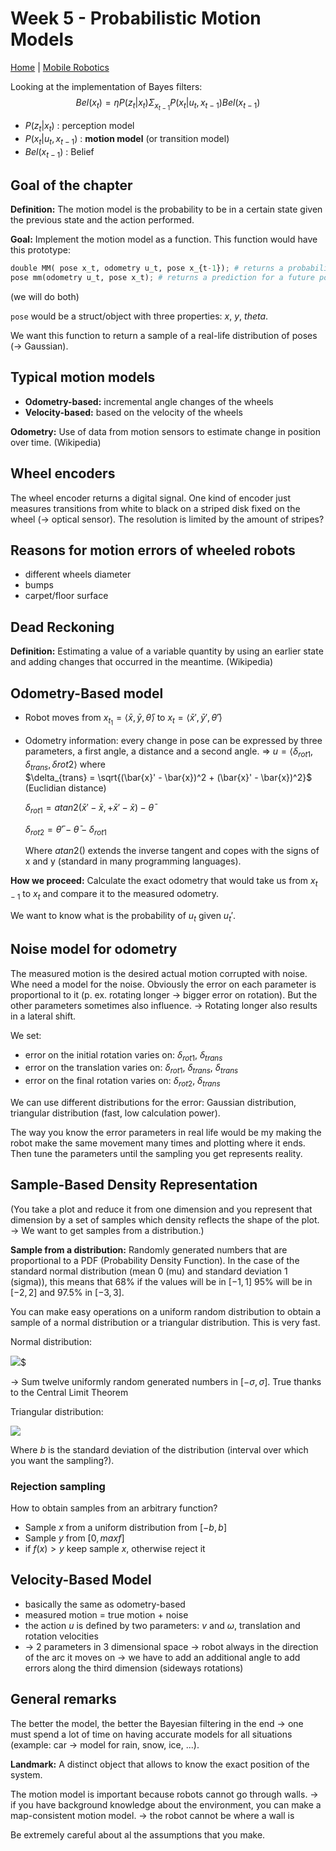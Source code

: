 # Week 5 - Probabilistic Motion Models

[Home](../../../../README.md) | [Mobile Robotics](../mobileRobotics.md)

Looking at the implementation of Bayes filters:
$$Bel(x_t) = \eta P(z_t| x_t) \Sigma_{x_{t-1}} P(x_t|u_t, x_{t-1}) Bel(x_{t-1})$$

- $P(z_t| x_t)$ : perception model
- $P(x_t|u_t, x_{t-1})$ : **motion model** (or transition model)
- $Bel(x_{t-1})$ : Belief

## Goal of the chapter

**Definition:** The motion model is the probability to be in a certain state given the previous state and the action performed.

**Goal:** Implement the motion model as a function. This function would have this prototype:

```python
double MM( pose x_t, odometry u_t, pose x_{t-1}); # returns a probability to be in a certain position
pose mm(odometry u_t, pose x_t); # returns a prediction for a future position
```
(we will do both)

`pose` would be a struct/object with three properties: $x$, $y$, $theta$.

We want this function to return a sample of a real-life distribution of poses (-> Gaussian).

## Typical motion models

- **Odometry-based:** incremental angle changes of the wheels
- **Velocity-based:** based on the velocity of the wheels

**Odometry:** Use of data from motion sensors to estimate change in position over time. (Wikipedia)

## Wheel encoders

The wheel encoder returns a digital signal. One kind of encoder just measures transitions from white to black on a striped disk fixed on the wheel (-> optical sensor). The resolution is limited by the amount of stripes?

## Reasons for motion errors of wheeled robots

- different wheels diameter
- bumps
- carpet/floor surface

## Dead Reckoning

**Definition:** Estimating a value of a variable quantity by using an earlier state and adding changes that occurred in the meantime. (Wikipedia)

## Odometry-Based model

- Robot moves from $x_{t_1} = \langle \bar{x}, \bar{y}, \bar{\theta} \rangle$ to $x_t = \langle \bar{x}', \bar{y}', \bar{\theta}' \rangle$
- Odometry information: every change in pose can be expressed by three parameters, a first angle, a distance and a second angle. => $u = \langle \delta_{rot1}, \delta_{trans}, \delta{rot2} \rangle$ where  
  $\delta_{trans} = \sqrt{(\bar{x}' - \bar{x})^2 + (\bar{x}' - \bar{x})^2}$ (Euclidian distance)

  $\delta_{rot1} = atan2(\bar{x}' - \bar{x}, + \bar{x}' - \bar{x}) -\bar{\theta}$

  $\delta_{rot2} = \bar{\theta}' - \bar{\theta} - \delta_{rot1}$

  Where $atan2()$ extends the inverse tangent and copes with the signs of x and y (standard in many programming languages).

**How we proceed:** Calculate the exact odometry that would take us from $x_{t-1}$ to $x_t$ and compare it to the measured odometry.

We want to know what is the probability of $u_t$ given $u_t'$.

## Noise model for odometry

The measured motion is the desired actual motion corrupted with noise. Whe need a model for the noise. Obviously the error on each parameter is proportional to it (p. ex. rotating longer -> bigger error on rotation). But the other parameters sometimes also influence. -> Rotating longer also results in a lateral shift.

We set:
- error on the initial rotation varies on: $\delta_{rot1}$, $\delta_{trans}$
- error on the translation varies on: $\delta_{rot1}$, $\delta_{trans}$, $\delta_{trans}$
- error on the final rotation varies on: $\delta_{rot2}$, $\delta_{trans}$

We can use different distributions for the error: Gaussian distribution, triangular distribution (fast, low calculation power).

The way you know the error parameters in real life would be my making the robot make the same movement many times and plotting where it ends. Then tune the parameters until the sampling you get represents reality.

## Sample-Based Density Representation

(You take a plot and reduce it from one dimension and you represent that dimension by a set of samples which density reflects the shape of the plot. -> We want to get samples from a distribution.)

**Sample from a distribution:** Randomly generated numbers that are proportional to a PDF (Probability Density Function). In the case of the standard normal distribution (mean 0 (mu) and standard deviation 1 (sigma)), this means that 68% if the values will be in $[-1, 1]$ 95% will be in $[-2, 2]$ and 97.5% in $[-3, 3]$.

You can make easy operations on a uniform random distribution to obtain a sample of a normal distribution or a triangular distribution. This is very fast.

Normal distribution:

<img src="https://tex.cheminfo.org/?tex=%5Cfrac%7B1%7D%7B2%7D%5Csum%5Climits_%7Bi%3D1%7D%5E%7B12%7D%20rand(-b%2C%20b)"/>$

-> Sum twelve uniformly random generated numbers in $[-\sigma, \sigma]$. True thanks to the Central Limit Theorem

Triangular distribution:

<img src="https://tex.cheminfo.org/?tex=%5Cfrac%7B%5Csqrt%7B6%7D%7D%7B2%7D%20%5B%20rand(-b%2C%20b)%20%2B%20rand(-b%2C%20b)%5D"/>

Where $b$ is the standard deviation of the distribution (interval over which you want the sampling?).

### Rejection sampling

How to obtain samples from an arbitrary function?
- Sample $x$ from a uniform distribution from $[-b, b]$
- Sample $y$ from $[0, max f]$
- if $f(x) > y$ keep sample $x$, otherwise reject it

## Velocity-Based Model

- basically the same as odometry-based
- measured motion = true motion + noise
- the action $u$ is defined by two parameters: $v$ and $\omega$, translation and rotation velocities
- -> 2 parameters in 3 dimensional space -> robot always in the direction of the arc it moves on -> we have to add an additional angle to add errors along the third dimension (sideways rotations)

## General remarks

The better the model, the better the Bayesian filtering in the end -> one must spend a lot of time on having accurate models for all situations (example: car -> model for rain, snow, ice, ...).

**Landmark:** A distinct object that allows to know the exact position of the system.

The motion model is important because robots cannot go through walls. -> if you have background knowledge about the environment, you can make a map-consistent motion model. -> the robot cannot be where a wall is

Be extremely careful about al the assumptions that you make.
